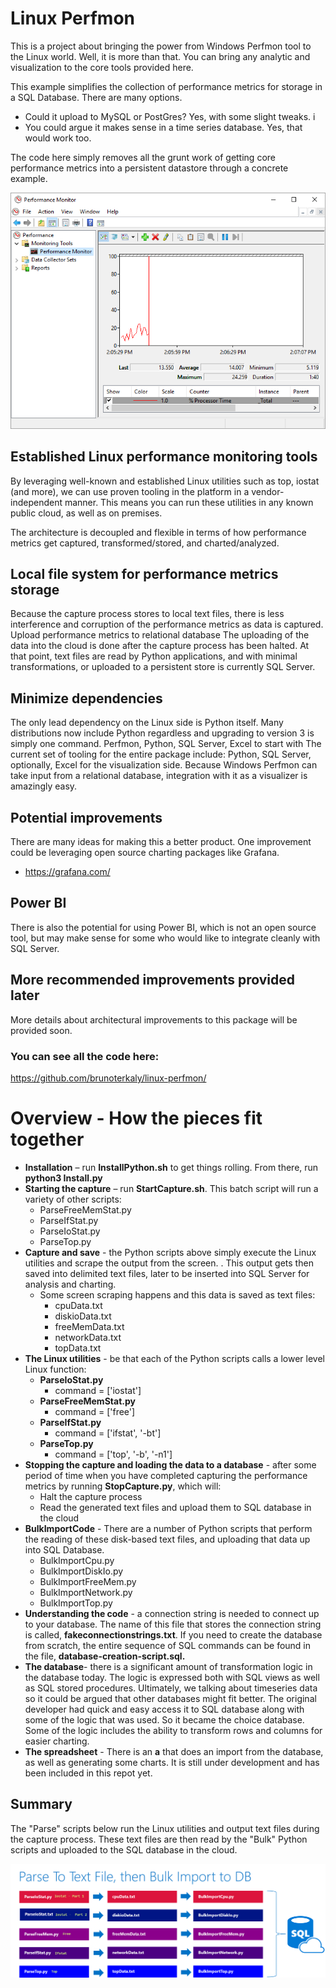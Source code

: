 # Linux Perfmon

This is a project about bringing the power from Windows Perfmon tool to the Linux world. Well, it is more than that. You can bring any analytic and visualization to the core tools provided here.

This example simplifies the collection of performance metrics for storage in a SQL Database. There are many options. 
- Could it upload to MySQL or PostGres? Yes, with some slight tweaks. i
- You could argue it makes sense in a time series database. Yes, that would work too.

The code here simply removes all the grunt work of getting core performance metrics into a persistent datastore through a concrete example.


![](./perfmon.png)

## Established Linux performance monitoring tools

By leveraging well-known and established Linux utilities such as top, iostat (and more), we can use proven tooling in the platform in a vendor-independent manner. This means you can run these utilities in any known public cloud, as well as on premises.


The architecture is decoupled and flexible in terms of how performance metrics get captured, transformed/stored, and charted/analyzed.

## Local file system for performance metrics storage

Because the capture process stores to local text files, there is less interference and corruption of the performance metrics as data is captured.
Upload performance metrics to relational database
The uploading of the data into the cloud is done after the capture process has been halted. At that point, text files are read by Python applications, and with minimal transformations, or uploaded to a persistent store is currently SQL Server. 

## Minimize dependencies

The only lead dependency on the Linux side is Python itself. Many distributions now include Python regardless and upgrading to version 3 is simply one command.
Perfmon, Python, SQL Server, Excel to start with
The current set of tooling for the entire package include: Python, SQL Server, optionally, Excel for the visualization side. Because Windows Perfmon can take input from a relational database, integration with it as a visualizer is amazingly easy.

## Potential improvements

There are many ideas for making this a better product. One improvement could be leveraging open source charting packages like Grafana.

- https://grafana.com/

## Power BI

There is also the potential for using Power BI, which is not an open source tool, but may make sense for some who would like to integrate cleanly with SQL Server.

## More recommended improvements provided later

More details about architectural improvements to this package will be provided soon.


### You can see all the code here:
https://github.com/brunoterkaly/linux-perfmon/

# Overview - How the pieces fit together

- **Installation** – run **InstallPython.sh** to get things rolling. From there, run **python3 Install.py**
- **Starting the capture** – run **StartCapture.sh**. This batch script will run a variety of other scripts:   
	- ParseFreeMemStat.py 
	- ParseIfStat.py
	- ParseIoStat.py
	- ParseTop.py 
- **Capture and save** - the Python scripts above simply execute the Linux utilities and scrape the output from the screen. . This output gets then saved into delimited text files, later to be inserted into SQL Server for analysis and charting.
	- Some screen scraping happens and this data is saved as text files:
		- cpuData.txt
		- diskioData.txt
		- freeMemData.txt
		- networkData.txt
		- topData.txt 
- **The Linux utilities** - be that each of the Python scripts calls a lower level Linux function:
	- **ParseIoStat.py**
		- command = ['iostat']
	- **ParseFreeMemStat.py**
		- command = ['free']	
	- **ParseIfStat.py**
		- command = ['ifstat', '-bt']
	- **ParseTop.py**
		- command = ['top', '-b', '-n1']
- **Stopping the capture and loading the data to a database** - after some period of time when you have completed capturing the performance metrics by running **StopCapture.py**, which will:
	- Halt the capture process
	- Read the generated text files and upload them to SQL database in the cloud
- **BulkImportCode** - There are a number of Python scripts that perform the reading of these disk-based text files, and uploading that data up into SQL Database.
	- BulkImportCpu.py
	- BulkImportDiskIo.py
	- BulkImportFreeMem.py
	- BulkImportNetwork.py
	- BulkImportTop.py  
- **Understanding the code** - a connection string is needed to connect up to your database. The name of this file that stores the connection string is called, **fakeconnectionstrings.txt**. If you need to create the database from scratch, the entire sequence of SQL commands can be found in the file, **database-creation-script.sql.**
- **The database**- there is a significant amount of transformation logic in the database today. The logic is expressed both with SQL views as well as SQL stored procedures. Ultimately,  we talking about timeseries data so it could be argued that other databases might fit better. The original developer had quick and easy access it to SQL database along with some of the logic that was used. So it became the choice database. Some of the logic includes the ability to transform rows and columns for easier charting.
- **The spreadsheet** - There is an **a** that does an import from the database, as well as generating some charts. It is still under development and has been included in this repot yet.


## Summary

The "Parse" scripts below run the Linux utilities and output text files during the capture process. These text files are then read by the "Bulk" Python scripts and uploaded to the SQL database in the cloud.

![](./flow.png)




